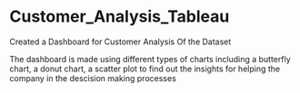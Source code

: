 # Customer_Analysis_Tableau
Created a Dashboard for Customer Analysis Of the Dataset

The dashboard is made using different types of charts including a butterfly chart, a donut chart, a scatter plot to find out the insights for helping the company in the descision making processes
